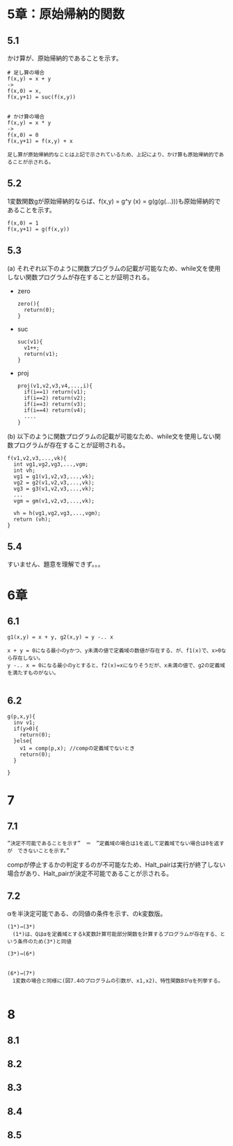 # 5章：原始帰納的関数

## 5.1

かけ算が、原始帰納的であることを示す。

```
# 足し算の場合
f(x,y) = x + y
-> 
f(x,0) = x,
f(x,y+1) = suc(f(x,y))


# かけ算の場合 
f(x,y) = x * y
-> 
f(x,0) = 0
f(x,y+1) = f(x,y) + x

足し算が原始帰納的なことは上記で示されているため、上記により、かけ算も原始帰納的であることが示される。
```

## 5.2 

1変数関数gが原始帰納的ならば、f(x,y) = g^y (x) = g(g(g(...)))も原始帰納的であることを示す。

```
f(x,0) = 1
f(x,y+1) = g(f(x,y))
```

## 5.3 

(a)
それぞれ以下のように関数プログラムの記載が可能なため、while文を使用しない関数プログラムが存在することが証明される。

- zero
  ```
  zero(){
    return(0);
  }
  ```

- suc
  ```
  suc(v1){
    v1++;
    return(v1);
  }
  ```

- proj
  ```
  proj(v1,v2,v3,v4,...,i){
    if(i==1) return(v1);
    if(i==2) return(v2);
    if(i==3) return(v3);
    if(i==4) return(v4);
    ....
  }

  ```

(b)
以下のように関数プログラムの記載が可能なため、while文を使用しない関数プログラムが存在することが証明される。

```
f(v1,v2,v3,...,vk){
  int vg1,vg2,vg3,...,vgm;
  int vh;
  vg1 = g1(v1,v2,v3,...,vk);
  vg2 = g2(v1,v2,v3,...,vk);
  vg3 = g3(v1,v2,v3,...,vk);
  ...
  vgm = gm(v1,v2,v3,...,vk);

  vh = h(vg1,vg2,vg3,...,vgm);
  return (vh);
}

```



## 5.4 

すいません、題意を理解できず。。。

# 6章

## 6.1 

```
g1(x,y) = x + y, g2(x,y) = y -.. x

x + y = 0になる最小のyかつ、y未満の値で定義域の数値が存在する、が、f1(x)で、x>0なら存在しない。
y -.. x = 0になる最小のyとすると、f2(x)=xになりそうだが、x未満の値で、g2の定義域を満たすものがない。


```

## 6.2 

```
g(p,x,y){
  inv v1;
  if(y>0){
    return(0);
  }else{
    v1 = comp(p,x); //compの定義域でないとき
    return(0);
  }

}

```

# 7 



## 7.1 

```
”決定不可能であることを示す”　＝　”定義域の場合は1を返して定義域でない場合は0を返すが　できないことを示す。”
```

compが停止するかの判定するのが不可能なため、Halt_pairは実行が終了しない場合があり、Halt_pairが決定不可能であることが示される。


## 7.2 

αを半決定可能である、の同値の条件を示す、のk変数版。

```
(1*)→(3*)
　(1*)は、Qはαを定義域とするk変数計算可能部分関数を計算するプログラムが存在する、という条件のため(3*)と同値

(3*)→(6*)
　

(6*)→(7*)
　1変数の場合と同様に(図7.4のプログラムの引数が、x1,x2)、特性関数Bがαを列挙する。
 
```

# 8

## 8.1 

## 8.2 

## 8.3 

## 8.4 

## 8.5 

